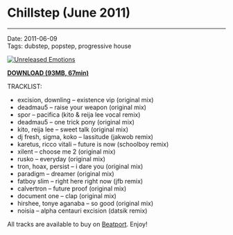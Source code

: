 # Chillstep (June 2011)

----

Date: 2011-06-09    
Tags:  dubstep, popstep, progressive house    

[![Unreleased Emotions](https://drive.google.com/uc?export=download&id=0B2NgVbSH_izPblA4ZWZtU3VTOVk)](https://drive.google.com/uc?export=download&id=0B_4_ynm06YZIV2ZCb0dBQUZyV3M)

[**DOWNLOAD (93MB, 67min)**](https://drive.google.com/file/d/0B_4_ynm06YZIV2ZCb0dBQUZyV3M/edit?usp=sharing)

TRACKLIST:  

* excision, downling – existence vip (original mix)
* deadmau5 – raise your weapon (original mix)
* spor – pacifica (kito & reija lee vocal remix)
* deadmau5 – one trick pony (original mix)
* kito, reija lee – sweet talk (original mix)
* dj fresh, sigma, koko – lassitude (jakwob remix)
* karetus, ricco vitali – future is now (schoolboy remix)
* xilent – choose me 2 (original mix)
* rusko – everyday (original mix)
* tron, hoax, persist – i dare you (original mix)
* paradigm – dreamer (original mix)
* fatboy slim – right here right now (jfb remix)
* calvertron – future proof (original mix)
* document one – clap (original mix)
* hirshee, tonye aganaba – so good (original mix)
* noisia – alpha centauri excision (datsik remix)

All tracks are available to buy on <a href="http://beatport.com" target="_blank">Beatport</a>.
Enjoy!